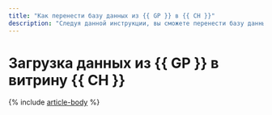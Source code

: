 ```yaml
---
title: "Как перенести базу данных из {{ GP }} в {{ CH }}"
description: "Следуя данной инструкции, вы сможете перенести базу данных из {{ GP }} в {{ CH }} с помощью сервиса {{ data-transfer-full-name }}."
---
```


# Загрузка данных из {{ GP }} в витрину {{ CH }}

{% include [article-body](../../_tutorials/greenplum-to-clickhouse.md) %}
